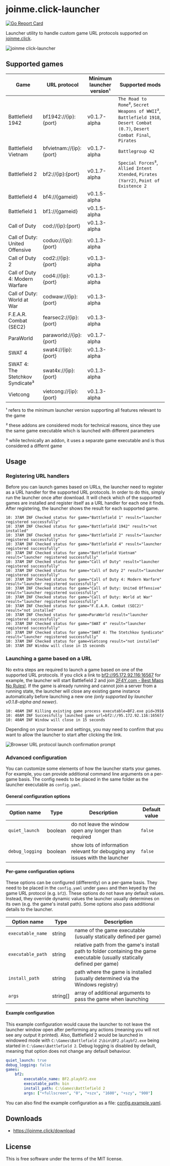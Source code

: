 # joinme.click-launcher

[![Go Report Card](https://goreportcard.com/badge/github.com/cetteup/joinme.click-launcher)](https://goreportcard.com/report/github.com/cetteup/joinme.click-launcher)

Launcher utility to handle custom game URL protocols supported on [joinme.click](https://joinme.click/).

![joinme click-launcher](https://user-images.githubusercontent.com/17167062/182002183-38b134c4-6749-4273-b08b-9147f80b7b81.gif)

## Supported games

| Game                                     | URL protocol            | Minimum launcher version¹ | Supported mods                                                                                                              |
|------------------------------------------|-------------------------|---------------------------|-----------------------------------------------------------------------------------------------------------------------------|
| Battlefield 1942                         | bf1942://{ip}:{port}    | v0.1.7-alpha              | `The Road to Rome`², `Secret Weapons of WWII`², `Battlefield 1918`, `Desert Combat (0.7)`, `Desert Combat Final`, `Pirates` |
| Battlefield Vietnam                      | bfvietnam://{ip}:{port} | v0.1.7-alpha              | `Battlegroup 42`                                                                                                            |
| Battlefield 2                            | bf2://{ip}:{port}       | v0.1.7-alpha              | `Special Forces`², `Allied Intent Xtended`, `Pirates (Yarr2)`, `Point of Existence 2`                                       |
| Battlefield 4                            | bf4://{gameid}          | v0.1.5-alpha              |
| Battlefield 1                            | bf1://{gameid}          | v0.1.5-alpha              |
| Call of Duty                             | cod://{ip}:{port}       | v0.1.3-alpha              |
| Call of Duty: United Offensive           | coduo://{ip}:{port}     | v0.1.3-alpha              |
| Call of Duty 2                           | cod2://{ip}:{port}      | v0.1.3-alpha              |
| Call of Duty 4: Modern Warfare           | cod4://{ip}:{port}      | v0.1.3-alpha              |
| Call of Duty: World at War               | codwaw://{ip}:{port}    | v0.1.3-alpha              |
| F.E.A.R. Combat (SEC2)                   | fearsec2://{ip}:{port}  | v0.1.3-alpha              |
| ParaWorld                                | paraworld://{ip}:{port} | v0.1.7-alpha              |
| SWAT 4                                   | swat4://{ip}:{port}     | v0.1.3-alpha              |
| SWAT 4: The Stetchkov Syndicate³         | swat4x://{ip}:{port}    | v0.1.3-alpha              |
| Vietcong                                 | vietcong://{ip}:{port}  | v0.1.3-alpha              |

¹ refers to the minimum launcher version supporting all features relevant to the game

² these addons are considered mods for technical reasons, since they use the same game executable which is launched with different parameters

³ while technically an addon, it uses a separate game executable and is thus considered a differnt game

## Usage

### Registering URL handlers

Before you can launch games based on URLs, the launcher need to register as a URL handler for the supported URL protocols.
In order to do this, simply run the launcher once after download. It will check which of the supported games are
installed and register itself as a URL handler for each one it finds. After registering, the launcher shows the result
for each supported game.

```text
10: 37AM INF Checked status for game="Battlefield 1" result="launcher registered successfully"
10: 37AM INF Checked status for game="Battlefield 1942" result="not installed"
10: 37AM INF Checked status for game="Battlefield 2" result="launcher registered successfully"
10: 37AM INF Checked status for game="Battlefield 4" result="launcher registered successfully"
10: 37AM INF Checked status for game="Battlefield Vietnam" result="launcher registered successfully"
10: 37AM INF Checked status for game="Call of Duty" result="launcher registered successfully"
10: 37AM INF Checked status for game="Call of Duty 2" result="launcher registered successfully"
10: 37AM INF Checked status for game="Call of Duty 4: Modern Warfare" result="launcher registered successfully"
10: 37AM INF Checked status for game="Call of Duty: United Offensive" result="launcher registered successfully"
10: 37AM INF Checked status for game="Call of Duty: World at War" result="launcher registered successfully"
10: 37AM INF Checked status for game="F.E.A.R. Combat (SEC2)" result="not installed"
10: 37AM INF Checked status for game=ParaWorld result="launcher registered successfully"
10: 37AM INF Checked status for game="SWAT 4" result="launcher registered successfully"
10: 37AM INF Checked status for game="SWAT 4: The Stetchkov Syndicate" result="launcher registered successfully"
10: 37AM INF Checked status for game=Vietcong result="not installed"
10: 37AM INF Window will close in 15 seconds
```

### Launching a game based on a URL

No extra steps are required to launch a game based on one of the supported URL protocols. If you click a link
to [bf2://95.172.92.116:16567](bf2://95.172.92.116:16567) for example, the launcher will start Battlefield 2 and
join [2F4Y.com - Best Maps No Rules!](https://bf2.tv/servers/95.172.92.116:16567). If the game is already running and
cannot join a server from a running state, the launcher will close any existing game instance automatically before
launching a new one _(only supported by launcher v0.1.8-alpha and newer)_.

```text
10: 40AM INF Killing existing game process executable=BF2.exe pid=3916
10: 40AM INF Successfully launched game url=bf2://95.172.92.116:16567/
10: 40AM INF Window will close in 15 seconds
```

Depending on your browser and settings, you may need to confirm that you want to allow the launcher to start after
clicking the link.

![Browser URL protocol launch confirmation prompt](https://user-images.githubusercontent.com/17167062/179347704-8187a42a-9487-469e-b49c-fd56d8925136.png)

### Advanced configuration

You can customize some elements of how the launcher starts your games. For example, you can provide additional command line arguments on a per-game basis. The config needs to be placed in the same folder as the launcher executable as `config.yaml`.

#### General configuration options

| Option name     | Type    | Description                                                                  | Default value |
|-----------------|---------|------------------------------------------------------------------------------|---------------|
| `quiet_launch`  | boolean | do not leave the window open any longer than required                        | `false`       |
| `debug_logging` | boolean | show lots of information relevant for debugging any issues with the launcher | `false`       |

#### Per-game configuration options

These options can be configured (differently) on a per-game basis. They need to be placed in the `config.yaml` under `games` and then keyed by the game URL protocol (e.g. `bf2`). These options do not have any default values. Instead, they override dynamic values the launcher usually determines on its own (e.g. the game's install path). Some options also pass additional details to the launcher.  

| Option name       | Type     | Description                                                                                                               | 
|-------------------|----------|---------------------------------------------------------------------------------------------------------------------------|
| `executable_name` | string   | name of the game executable (usually statically defined per game)                                                         |
| `executable_path` | string   | relative path from the game's install path to folder containing the game executable (usually statically defined per game) |
| `install_path`    | string   | path where the game is installed (usually determined via the Windows registry)                                            |
| `args`            | string[] | array of additional arguments to pass the game when launching                                                             |

#### Example configuration

This example configuration would cause the launcher to not leave the launcher window open after performing any actions (meaning you will not see any output it printed). Also, Battlefield 2 would be launched in windowed mode with `C:\Games\Battlefield 2\bin\BF2.playbf2.exe` being started in `C:\Games\Battlefield 2`. Debug logging is disabled by default, meaning that option does not change any default behaviour.  

```yaml
quiet_launch: true
debug_logging: false
games:
    bf2:
        executable_name: BF2.playbf2.exe
        executable_path: bin
        install_path: C:\Games\Battlefield 2
        args: ["+fullscreen", "0", "+szx", "1600", "+szy", "900"]
```

You can also find the example configuration as a file: [config.example.yaml](config.example.yaml).

## Downloads

* https://joinme.click/download

License
-------

This is free software under the terms of the MIT license.
